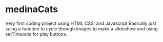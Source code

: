 # medinaCats
Very first coding project using HTML CSS, and Javascript
 Basically just suing a function to cycle through images to
 make a slideshow and using setTimeouts for play buttons.
